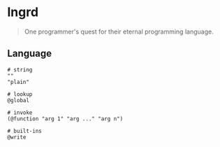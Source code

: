 # lngrd

> One programmer's quest for their eternal programming language.

## Language

    # string
    ""
    "plain"

    # lookup
    @global

    # invoke
    (@function "arg 1" "arg ..." "arg n")

    # built-ins
    @write
